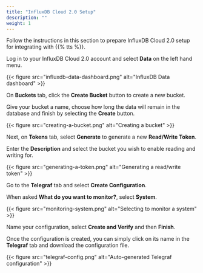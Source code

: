 ```yaml
---
title: "InfluxDB Cloud 2.0 Setup"
description: ""
weight: 1
---
```


Follow the instructions in this section to prepare InfluxDB Cloud 2.0 setup for integrating with {{% tts %}}.

<!--more-->

Log in to your InfluxDB Cloud 2.0 account and select **Data** on the left hand menu. 

{{< figure src="influxdb-data-dashboard.png" alt="InfluxDB Data dashboard" >}}

On **Buckets** tab, click the **Create Bucket** button to create a new bucket.

Give your bucket a name, choose how long the data will remain in the database and finish by selecting the **Create** button.

{{< figure src="creating-a-bucket.png" alt="Creating a bucket" >}}

Next, on **Tokens** tab, select **Generate** to generate a new **Read/Write Token**.

Enter the **Description** and select the bucket you wish to enable reading and writing for.

{{< figure src="generating-a-token.png" alt="Generating a read/write token" >}}

Go to the **Telegraf** tab and select **Create Configuration**. 

When asked **What do you want to monitor?**, select **System**. 

{{< figure src="monitoring-system.png" alt="Selecting to monitor a system" >}}

Name your configuration, select **Create and Verify** and then **Finish**.

Once the configuration is created, you can simply click on its name in the **Telegraf** tab and download the configuration file.

{{< figure src="telegraf-config.png" alt="Auto-generated Telegraf configuration" >}}
